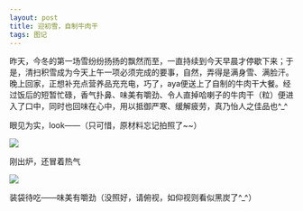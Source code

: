 ```yaml
---
layout: post
title: 迎初雪，自制牛肉干
tags: 图记 
---
```


昨天，今冬的第一场雪纷纷扬扬的飘然而至，一直持续到今天早晨才停歇下来；于是，清扫积雪成为今天上午一项必须完成的要事，自然，弄得是满身雪、满脸汗。晚上回家，正想补充点营养品充充电，巧了，aya便送上了自制的牛肉干大餐。经过饭后的短暂忙碌，香气扑鼻、味美有嚼劲、令人直掉哈喇子的牛肉干（粒）便进入了口中，同时也回味在心中，用以抵御严寒、缓解疲劳，真乃怡人之佳品也^_^

眼见为实，look——（只可惜，原材料忘记拍照了~~）

![](http://ohfv138uq.bkt.clouddn.com/niurougan1.jpg-700)

刚出炉，还冒着热气

![](http://ohfv138uq.bkt.clouddn.com/niurougan2.jpg-700)

装袋待吃——味美有嚼劲（没照好，请俯视，如仰视则看似黑炭了^_^）

